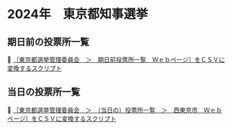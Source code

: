 # 2024年　東京都知事選挙


## 期日前の投票所一覧

📖 [［東京都選挙管理委員会　＞　期日前投票所一覧　Ｗｅｂページ］をＣＳＶに変換するスクリプト](./early_voting/README.md)  


## 当日の投票所一覧

📖 [［東京都選挙管理委員会　＞　（当日の）投票所一覧　＞　西東京市　Ｗｅｂページ］をＣＳＶに変換するスクリプト](./vote_on_the_day/nishitokyo/README.md)  
